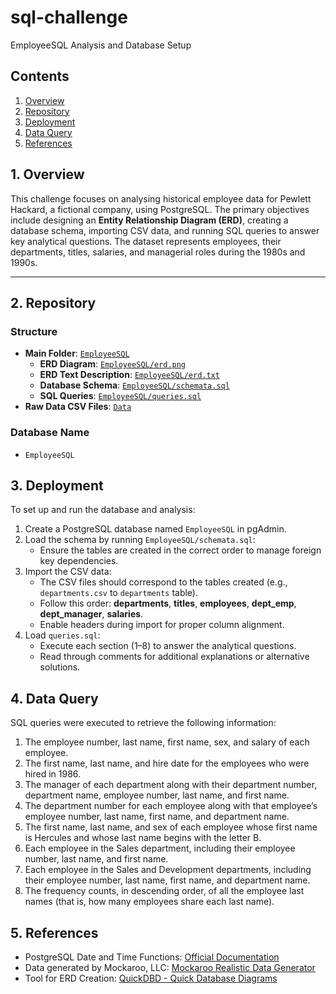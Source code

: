# sql-challenge
EmployeeSQL Analysis and Database Setup

## Contents
1. [Overview](#1-overview)  
2. [Repository](#2-repository)  
3. [Deployment](#3-deployment)  
4. [Data Query](#4-data-query)  
5. [References](#5-references)  


## 1. Overview
This challenge focuses on analysing historical employee data for Pewlett Hackard, a fictional company, using PostgreSQL. The primary objectives include designing an **Entity Relationship Diagram (ERD)**, creating a database schema, importing CSV data, and running SQL queries to answer key analytical questions. The dataset represents employees, their departments, titles, salaries, and managerial roles during the 1980s and 1990s.

---

## 2. Repository

### Structure
- **Main Folder**: [`EmployeeSQL`](EmployeeSQL)  
  - **ERD Diagram**: [`EmployeeSQL/erd.png`](EmployeeSQL/erd.png)
  - **ERD Text Description**: [`EmployeeSQL/erd.txt`](EmployeeSQL/erd.txt)
  - **Database Schema**: [`EmployeeSQL/schemata.sql`](EmployeeSQL/schemata.sql)
  - **SQL Queries**: [`EmployeeSQL/queries.sql`](EmployeeSQL/queries.sql)
- **Raw Data CSV Files**: [`Data`](Data)

### Database Name
- `EmployeeSQL`


## 3. Deployment
To set up and run the database and analysis:
1. Create a PostgreSQL database named `EmployeeSQL` in pgAdmin.
2. Load the schema by running `EmployeeSQL/schemata.sql`:
   - Ensure the tables are created in the correct order to manage foreign key dependencies.
3. Import the CSV data:
   - The CSV files should correspond to the tables created (e.g., `departments.csv` to `departments` table).
   - Follow this order: **departments**, **titles**, **employees**, **dept_emp**, **dept_manager**, **salaries**.
   - Enable headers during import for proper column alignment.
4. Load `queries.sql`:
   - Execute each section (1–8) to answer the analytical questions.
   - Read through comments for additional explanations or alternative solutions.


## 4. Data Query
SQL queries were executed to retrieve the following information:
1. The employee number, last name, first name, sex, and salary of each employee.
2. The first name, last name, and hire date for the employees who were hired in 1986.
3. The manager of each department along with their department number, department name, employee number, last name, and first name.
4. The department number for each employee along with that employee’s employee number, last name, first name, and department name.
5. The first name, last name, and sex of each employee whose first name is Hercules and whose last name begins with the letter B.
6. Each employee in the Sales department, including their employee number, last name, and first name.
7. Each employee in the Sales and Development departments, including their employee number, last name, first name, and department name.
8. The frequency counts, in descending order, of all the employee last names (that is, how many employees share each last name).


## 5. References
- PostgreSQL Date and Time Functions: [Official Documentation](https://www.postgresql.org/docs/8.1/functions-datetime.html)  
- Data generated by Mockaroo, LLC: [Mockaroo Realistic Data Generator](https://mockaroo.com/)  
- Tool for ERD Creation: [QuickDBD - Quick Database Diagrams](http://www.quickdatabasediagrams.com/)  
